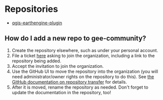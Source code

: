 # Repositories

* [qgis-earthengine-plugin](https://gee-community.github.io/qgis-earthengine-plugin/)


## How do I add a new repo to gee-community?

1. Create the repository elsewhere, such as under your personal account.
2. File a ticket [here](https://github.com/gee-community/github-administration/issues) asking to join the organization, including a link to the repository being added.
3. Accept the invitation to join the organization.
4. Use the GitHub UI to move the repository into the organization (you will need administrator/owner rights on the repository to do this). See [the GitHub documentation on repository transfer](https://help.github.com/en/github/administering-a-repository/transferring-a-repository) for details.
5. After it is moved, rename the repository as needed. Don't forget to update the documentation in the repository, too!
